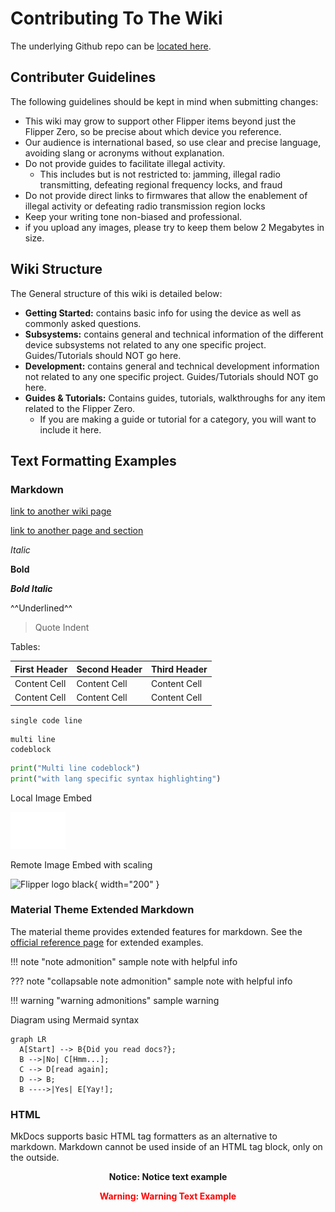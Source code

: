 # Contributing To The Wiki

The underlying Github repo can be [located here](https://github.com/Flipper-Community/flipper-community-wiki). 

## Contributer Guidelines
The following guidelines should be kept in mind when submitting changes:

- This wiki may grow to support other Flipper items beyond just the Flipper Zero, so be precise about which device you reference. 
- Our audience is international based, so use clear and precise language, avoiding slang or acronyms without explanation.
- Do not provide guides to facilitate illegal activity.
    - This includes but is not restricted to: jamming, illegal radio transmitting, defeating regional frequency locks, and fraud
- Do not provide direct links to firmwares that allow the enablement of illegal activity or defeating radio transmission region locks
- Keep your writing tone non-biased and professional.
- if you upload any images, please try to keep them below 2 Megabytes in size. 

## Wiki Structure
The General structure of this wiki is detailed below:

- **Getting Started:** contains basic info for using the device as well as commonly asked questions. 
- **Subsystems:** contains general and technical information of the different device subsystems not related to any one specific project. Guides/Tutorials should NOT go here. 
- **Development:** contains general and technical development information not related to any one specific project. Guides/Tutorials should NOT go here. 
- **Guides & Tutorials:** Contains guides, tutorials, walkthroughs for any item related to the Flipper Zero. 
    - If you are making a guide or tutorial for a category, you will want to include it here. 



## Text Formatting Examples
### Markdown

[link to another wiki page](about.md)

[link to another page and section](about.md#about-this-site)

*Italic*

**Bold**

***Bold Italic***

^^Underlined^^

> Quote Indent

Tables:

| First Header | Second Header | Third Header |
| ------------ | ------------- | ------------ |
| Content Cell | Content Cell  | Content Cell |
| Content Cell | Content Cell  | Content Cell |


`single code line`


```
multi line
codeblock
```


```python
print("Multi line codeblock")
print("with lang specific syntax highlighting")
```
Local Image Embed

![Flipper logo white](assets/images/white_dolph_transparent.png)

Remote Image Embed with scaling

![Flipper logo black](https://flipperzero.one/img/tild6562-3063-4231-b864-663634333031__black.svg){ width="200" }

[comment]: <> (This is a hidden markdown comment that will not visibly show on the site)



### Material Theme Extended Markdown
The material theme provides extended features for markdown.
See the [official reference page](https://squidfunk.github.io/mkdocs-material/reference/) for extended examples. 


!!! note "note admonition"
    sample note
    with helpful info

??? note "collapsable note admonition"
    sample note
    with helpful info

!!! warning "warning admonitions"
    sample warning


Diagram using Mermaid syntax
``` mermaid
graph LR
  A[Start] --> B{Did you read docs?};
  B -->|No| C[Hmm...];
  C --> D[read again];
  D --> B;
  B ---->|Yes| E[Yay!];
```


### HTML
MkDocs supports basic HTML tag formatters as an alternative to markdown. Markdown cannot be used inside of an HTML tag block, only on the outside. 

**<p style="text-align:center">Notice: Notice text example</p>**

**<p style="text-align:center;color:red">Warning: Warning Text Example</p>**


